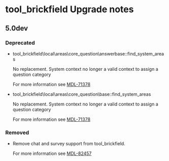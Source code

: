 # tool_brickfield Upgrade notes

## 5.0dev

### Deprecated

- tool_brickfield\local\areas\core_question\answerbase::find_system_areas

  No replacement. System context no longer a valid context to assign a question category

  For more information see [MDL-71378](https://tracker.moodle.org/browse/MDL-71378)
- tool_brickfield\local\areas\core_question\base::find_system_areas

  No replacement. System context no longer a valid context to assign a question category

  For more information see [MDL-71378](https://tracker.moodle.org/browse/MDL-71378)

### Removed

- Remove chat and survey support from tool_brickfield.

  For more information see [MDL-82457](https://tracker.moodle.org/browse/MDL-82457)

